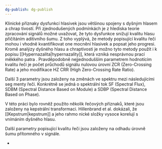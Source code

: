 ```yaml
---
dg-publish: dg-publish
---
```

Klinické příznaky dysfunkcí hlasivek jsou většinou spojeny s dyšným hlasem a chrap tivostí. Při zjednodušených podmínkách je z hlediska teorie zpracování signálů možné uvažovat, že tyto dysfunkce snižují kvalitu hlasu přičítáním aditivního šumu. Z toho vyplývá, že metody popisující kvalitu řeči mohou i vhodně kvantifikovat one mocnění hlasivek a popsat jeho progresi. Kromě analýzy dyšného hlasu a chraptivosti je možno tyto metody použít i k popisu [[Hypernazalita|hypernazality]], která vzniká nesprávnou prací měkkého patra . Pravděpodobně nejjednodušším parametrem hodnotícím kvalitu řeči je počet průchodů signálu nulovou úrovní ZCR (Zero-Crossing Rate) a jeho modifikace HZ CRR (High Zero-Crossing Rate Ratio).

Další 3 parametry jsou založeny na změnách ve spektru mezi následujícími seg menty řeči. Konkrétně se jedná o spektrální tok SF (Spectral Flux), SDBM (Spectral Distance Based on Module) a SDBP (Spectral Distance Based on Phase).

V této práci bylo rovněž použito několik řečových příznaků, které jsou založeny na kepstrální transformaci. Hillenbrand et al. dokázali, že [[Kepstrum|kepstrum]] a jeho rahmo nické složky vysoce korelují s vnímáním dyšného hlasu.

Další parametry popisující kvalitu řeči jsou založeny na odhadu úrovně šumu přítomného v signále.

+